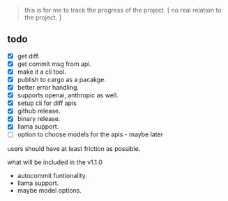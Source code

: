 > this is for me to track the progress of the project. [ no real relation to the project. ]

## todo

- [x] get diff.
- [x] get commit msg from api.
- [x] make it a cli tool.
- [x] publish to cargo as a pacakge.
- [x] better error handling.
- [x] supports openai, anthropic as well.
- [x] setup cli for diff apis
- [x] github release.
- [x] binary release.
- [x] llama support.
- [ ] option to choose models for the apis - maybe later

users should have at least friction as possible.

what will be included in the v1.1.0

- autocommit funtionality.
- llama support.
- maybe model options.
